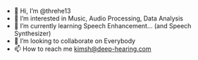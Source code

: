 - 👋 Hi, I’m @threhe13
- 👀 I’m interested in Music, Audio Processing, Data Analysis
- 🌱 I’m currently learning Speech Enhancement... (and Speech Synthesizer)
- 💞️ I’m looking to collaborate on Everybody
- 📫 How to reach me kimsh@deep-hearing.com

<!---
threhe13/threhe13 is a ✨ special ✨ repository because its `README.md` (this file) appears on your GitHub profile.
You can click the Preview link to take a look at your changes.
--->
